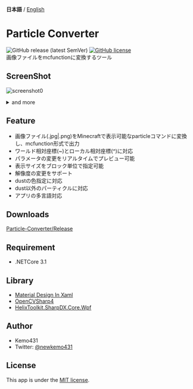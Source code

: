 **日本語** / [English](https://github.com/kemo14331/Particle-Converter/blob/main/README_EN.md)
# Particle Converter 
![GitHub release (latest SemVer)](https://img.shields.io/github/v/release/kemo14331/Particle-Converter)  [![GitHub license](https://img.shields.io/github/license/kemo14331/Particle-Converter)](https://github.com/kemo14331/Particle-Converter/blob/main/LICENSE)  
画像ファイルをmcfunctionに変換するツール

## ScreenShot
 ![screenshot0](https://imgur.com/SEKM371.jpg,"screenshot")
 <details>
 <summary>and more</summary><div>  
 <img src="https://imgur.com/Ld544Cx.jpg", "screenshot1">
 <img src="https://imgur.com/hdSbSkc.jpg" alt="screenshot2" />
 </div></details>  

## Feature
* 画像ファイル(.jpg|.png)をMinecraftで表示可能なparticleコマンドに変換し、mcfunction形式で出力
* ワールド相対座標(\~)とローカル相対座標(\^)に対応
* パラメータの変更をリアルタイムでプレビュー可能
* 表示サイズをブロック単位で指定可能
* 解像度の変更をサポート
* dustの色指定に対応
* dust以外のパーティクルに対応
* アプリの多言語対応

## Downloads
 [Particle-Converter/Release](https://github.com/Onlinerocker/Particle-Converter/releases/latest)
 
## Requirement
 
 * .NETCore 3.1
 
## Library
 * [Material Design In Xaml](http://materialdesigninxaml.net/)
 * [OpenCVSharp4](https://github.com/shimat/opencvsharp)
 * [HelixToolkit.SharpDX.Core.Wpf](https://github.com/helix-toolkit/helix-toolkit) 

## Author

* Kemo431  
* Twitter: [@newkemo431](https://twitter.com/newkemo431)
 
## License
This app is under the [MIT license](https://en.wikipedia.org/wiki/MIT_License).

